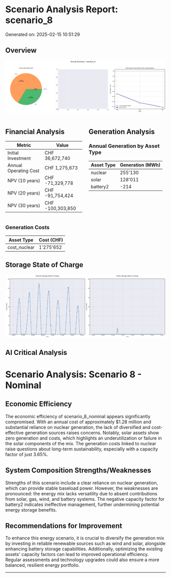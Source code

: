 # Scenario Analysis Report: scenario_8
Generated on: 2025-02-15 10:51:29

## Overview
![Annual Summary](figure/annual_summary.png)

<div style="display: flex; justify-content: space-between;">
<div style="width: 48%;">

## Financial Analysis
| Metric | Value |
|--------|--------|
| Initial Investment | CHF 36,672,740 |
| Annual Operating Cost | CHF 1,275,673 |
| NPV (10 years) | CHF -71,329,778 |
| NPV (20 years) | CHF -91,754,424 |
| NPV (30 years) | CHF -100,303,850 |

</div>
<div style="width: 48%;">

## Generation Analysis

### Annual Generation by Asset Type
| Asset Type | Generation (MWh) |
|------------|-----------------|
| nuclear | 255'130 |
| solar | 128'011 |
| battery2 | -214 |

</div>
</div>

### Generation Costs
| Asset Type | Cost (CHF) |
|------------|------------|
| cost_nuclear | 1'275'652 |

## Storage State of Charge
![Storage SOC Comparison](figure/storage_soc_comparison.png)

## AI Critical Analysis
# Scenario Analysis: Scenario 8 - Nominal

## Economic Efficiency
The economic efficiency of scenario_8_nominal appears significantly compromised. With an annual cost of approximately $1.28 million and substantial reliance on nuclear generation, the lack of diversified and cost-effective generation sources raises concerns. Notably, solar assets show zero generation and costs, which highlights an underutilization or failure in the solar components of the mix. The generation costs linked to nuclear raise questions about long-term sustainability, especially with a capacity factor of just 3.65%.

## System Composition Strengths/Weaknesses
Strengths of this scenario include a clear reliance on nuclear generation, which can provide stable baseload power. However, the weaknesses are pronounced: the energy mix lacks versatility due to absent contributions from solar, gas, wind, and battery systems. The negative capacity factor for battery2 indicates ineffective management, further undermining potential energy storage benefits.

## Recommendations for Improvement
To enhance this energy scenario, it is crucial to diversify the generation mix by investing in reliable renewable sources such as wind and solar, alongside enhancing battery storage capabilities. Additionally, optimizing the existing assets' capacity factors can lead to improved operational efficiency. Regular assessments and technology upgrades could also ensure a more balanced, resilient energy portfolio.

---
